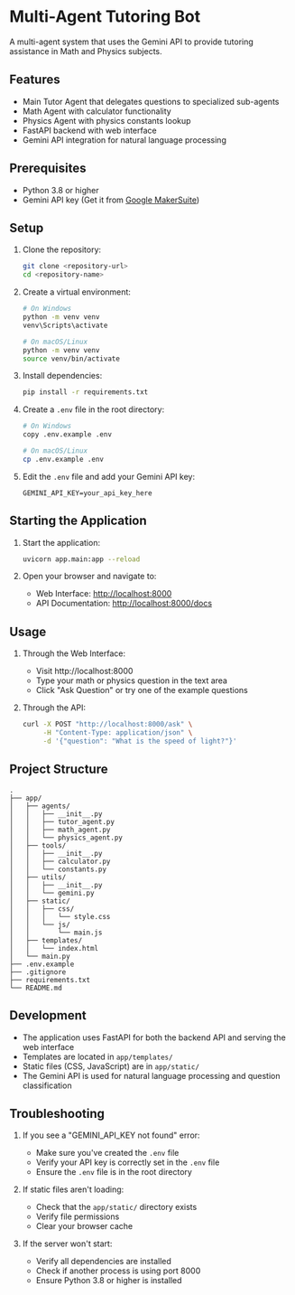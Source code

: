 # Multi-Agent Tutoring Bot

A multi-agent system that uses the Gemini API to provide tutoring assistance in Math and Physics subjects.

## Features

- Main Tutor Agent that delegates questions to specialized sub-agents
- Math Agent with calculator functionality
- Physics Agent with physics constants lookup
- FastAPI backend with web interface
- Gemini API integration for natural language processing

## Prerequisites

- Python 3.8 or higher
- Gemini API key (Get it from [Google MakerSuite](https://makersuite.google.com/app/apikey))

## Setup

1. Clone the repository:
   ```bash
   git clone <repository-url>
   cd <repository-name>
   ```

2. Create a virtual environment:
   ```bash
   # On Windows
   python -m venv venv
   venv\Scripts\activate

   # On macOS/Linux
   python -m venv venv
   source venv/bin/activate
   ```

3. Install dependencies:
   ```bash
   pip install -r requirements.txt
   ```

4. Create a `.env` file in the root directory:
   ```bash
   # On Windows
   copy .env.example .env

   # On macOS/Linux
   cp .env.example .env
   ```

5. Edit the `.env` file and add your Gemini API key:
   ```
   GEMINI_API_KEY=your_api_key_here
   ```

## Starting the Application

1. Start the application:
   ```bash
   uvicorn app.main:app --reload
   ```

2. Open your browser and navigate to:
   - Web Interface: [http://localhost:8000](http://localhost:8000)
   - API Documentation: [http://localhost:8000/docs](http://localhost:8000/docs)

## Usage

1. Through the Web Interface:
   - Visit http://localhost:8000
   - Type your math or physics question in the text area
   - Click "Ask Question" or try one of the example questions

2. Through the API:
   ```bash
   curl -X POST "http://localhost:8000/ask" \
        -H "Content-Type: application/json" \
        -d '{"question": "What is the speed of light?"}'
   ```

## Project Structure

```
.
├── app/
│   ├── agents/
│   │   ├── __init__.py
│   │   ├── tutor_agent.py
│   │   ├── math_agent.py
│   │   └── physics_agent.py
│   ├── tools/
│   │   ├── __init__.py
│   │   ├── calculator.py
│   │   └── constants.py
│   ├── utils/
│   │   ├── __init__.py
│   │   └── gemini.py
│   ├── static/
│   │   ├── css/
│   │   │   └── style.css
│   │   └── js/
│   │       └── main.js
│   ├── templates/
│   │   └── index.html
│   └── main.py
├── .env.example
├── .gitignore
├── requirements.txt
└── README.md
```

## Development

- The application uses FastAPI for both the backend API and serving the web interface
- Templates are located in `app/templates/`
- Static files (CSS, JavaScript) are in `app/static/`
- The Gemini API is used for natural language processing and question classification

## Troubleshooting

1. If you see a "GEMINI_API_KEY not found" error:
   - Make sure you've created the `.env` file
   - Verify your API key is correctly set in the `.env` file
   - Ensure the `.env` file is in the root directory

2. If static files aren't loading:
   - Check that the `app/static/` directory exists
   - Verify file permissions
   - Clear your browser cache

3. If the server won't start:
   - Verify all dependencies are installed
   - Check if another process is using port 8000
   - Ensure Python 3.8 or higher is installed 